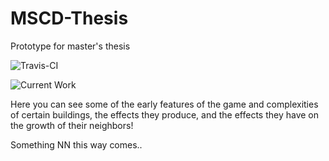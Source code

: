 # MSCD-Thesis
Prototype for master's thesis

![Travis-CI](https://travis-ci.org/MikeJeffers/MSCD-Thesis.svg?branch=master)


![Current Work](https://cloud.githubusercontent.com/assets/2634337/23097028/a03b9e64-f5f7-11e6-8dbc-cb1df8adb815.gif)

Here you can see some of the early features of the game and complexities of certain buildings, the effects they produce, and the effects they have on the growth of their neighbors!

Something NN this way comes..
